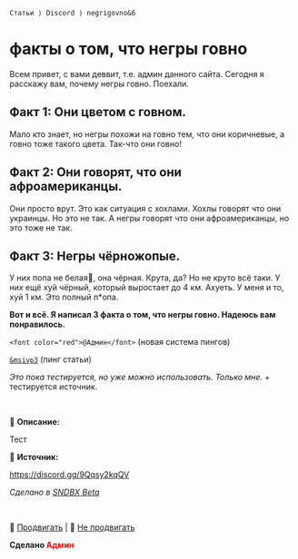 `Статьи ⟩ Discord ⟩ negrigovno&6`

#  факты о том, что негры говно

Всем привет, с вами деввит, т.е. админ данного сайта. Сегодня я расскажу вам, почему негры говно. Поехали.

## Факт 1: Они цветом с говном.

Мало кто знает, но негры похожи на говно тем, что они коричневые, а говно тоже такого цвета. Так-что они говно!

## Факт 2: Они говорят, что они афроамериканцы.

Они просто врут. Это как ситуация с хохлами. Хохлы говорят что они украинцы. Но это не так. А негры говорят что они афроамериканцы, но это тоже не так.

## Факт 3: Негры чёрножопые.

У них попа не белая🤯, она чёрная. Крута, да? Но не круто всё таки. У них ещё хуй чёрный, который выростает до 4 км. Ахуеть. У меня и то, хуй 1 км. Это полный п\*опа.

**Вот и всё. Я написал 3 факта о том, что негры говно. Надеюсь вам понравилось.**

`<font color="red">@Админ</font>` (новая система пингов)

[`&msivp3`](https://pl0xo.github.io/msivp3/) (пинг статьи)

*Это пока тестируется, но уже можно использовать. Только мне.* + тестируется источник.

​

💬 **Описание:**

Тест

📝 **Источник:**

https://discord.gg/9Qqsy2kqQV

*Сделано в [SNDBX Beta](https://pl0xo.github.io/sandbox-html/)*

​

🔺 [Продвигать](#) | 🔻 [Не продвигать](#)

**Сделано <font color="red">Админ</font>**
